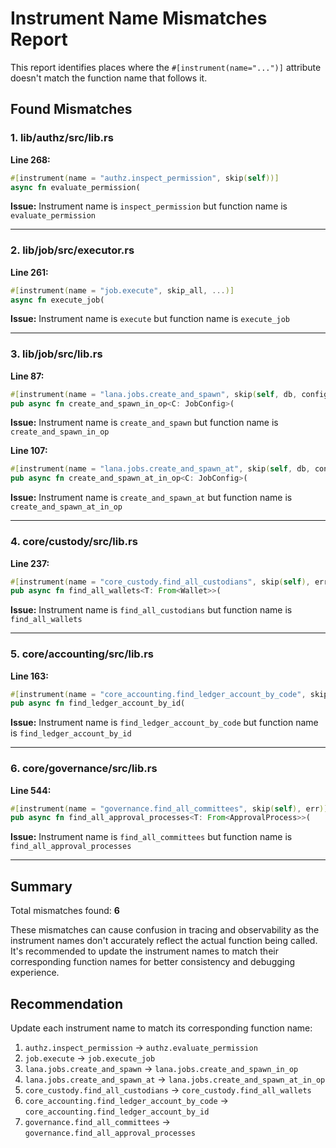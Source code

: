 # Instrument Name Mismatches Report

This report identifies places where the `#[instrument(name="...")]` attribute doesn't match the function name that follows it.

## Found Mismatches

### 1. lib/authz/src/lib.rs

**Line 268:** 
```rust
#[instrument(name = "authz.inspect_permission", skip(self))]
async fn evaluate_permission(
```
**Issue:** Instrument name is `inspect_permission` but function name is `evaluate_permission`

---

### 2. lib/job/src/executor.rs

**Line 261:**
```rust
#[instrument(name = "job.execute", skip_all, ...)]
async fn execute_job(
```
**Issue:** Instrument name is `execute` but function name is `execute_job`

---

### 3. lib/job/src/lib.rs

**Line 87:**
```rust
#[instrument(name = "lana.jobs.create_and_spawn", skip(self, db, config))]
pub async fn create_and_spawn_in_op<C: JobConfig>(
```
**Issue:** Instrument name is `create_and_spawn` but function name is `create_and_spawn_in_op`

**Line 107:**
```rust
#[instrument(name = "lana.jobs.create_and_spawn_at", skip(self, db, config))]
pub async fn create_and_spawn_at_in_op<C: JobConfig>(
```
**Issue:** Instrument name is `create_and_spawn_at` but function name is `create_and_spawn_at_in_op`

---

### 4. core/custody/src/lib.rs

**Line 237:**
```rust
#[instrument(name = "core_custody.find_all_custodians", skip(self), err)]
pub async fn find_all_wallets<T: From<Wallet>>(
```
**Issue:** Instrument name is `find_all_custodians` but function name is `find_all_wallets`

---

### 5. core/accounting/src/lib.rs

**Line 163:**
```rust
#[instrument(name = "core_accounting.find_ledger_account_by_code", skip(self), err)]
pub async fn find_ledger_account_by_id(
```
**Issue:** Instrument name is `find_ledger_account_by_code` but function name is `find_ledger_account_by_id`

---

### 6. core/governance/src/lib.rs

**Line 544:**
```rust
#[instrument(name = "governance.find_all_committees", skip(self), err)]
pub async fn find_all_approval_processes<T: From<ApprovalProcess>>(
```
**Issue:** Instrument name is `find_all_committees` but function name is `find_all_approval_processes`

---

## Summary

Total mismatches found: **6**

These mismatches can cause confusion in tracing and observability as the instrument names don't accurately reflect the actual function being called. It's recommended to update the instrument names to match their corresponding function names for better consistency and debugging experience.

## Recommendation

Update each instrument name to match its corresponding function name:

1. `authz.inspect_permission` → `authz.evaluate_permission`
2. `job.execute` → `job.execute_job`
3. `lana.jobs.create_and_spawn` → `lana.jobs.create_and_spawn_in_op`
4. `lana.jobs.create_and_spawn_at` → `lana.jobs.create_and_spawn_at_in_op`
5. `core_custody.find_all_custodians` → `core_custody.find_all_wallets`
6. `core_accounting.find_ledger_account_by_code` → `core_accounting.find_ledger_account_by_id`
7. `governance.find_all_committees` → `governance.find_all_approval_processes`